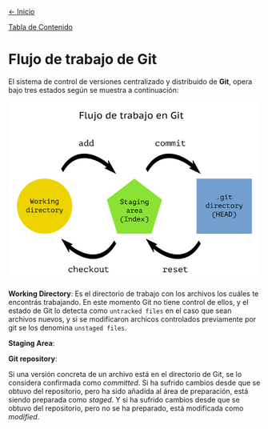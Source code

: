 [<- Inicio](../../../)

[Tabla de Contenido](SUMMARY.md)

# Flujo de trabajo de Git

El sistema de control de versiones centralizado y distribuido de __Git__, opera bajo tres estados según se muestra a continuación:

![estados de git](../img/GitFlujoTrabajoLocal.png)

__Working Directory__: Es el directorio de trabajo con los archivos los cuáles te encontrás trabajando. En este momento Git no tiene control de ellos, y el estado de Git lo detecta como `untracked files` en el caso que sean archivos nuevos, y si se modificaron archicos controlados previamente por git se los denomina `unstaged files`.

__Staging Area__: 

__Git repository__: 

Si una versión concreta de un archivo está en el directorio de Git, se lo considera confirmada como _committed_. Si ha sufrido cambios desde que se obtuvo del repositorio, pero ha sido añadida al área de preparación, está siendo preparada como _staged_. Y si ha sufrido cambios desde que se obtuvo del repositorio, pero no se ha preparado, está modificada como _modified_.